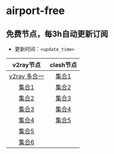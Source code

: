 # airport-free
## 免费节点，每3h自动更新订阅

- 更新时间：`<update_time>`

|v2ray节点|clash节点|
|:-------:|:-------:|
|[v2ray 多合一](https://cdn.jsdelivr.net/gh/xiaoji235/airport-free/v2ray.txt)|[集合1](https://cdn.jsdelivr.net/gh/xiaoji235/airport-free/clash/1.txt)|
|[集合1](https://cdn.jsdelivr.net/gh/xiaoji235/airport-free/v2ray/1.txt)|[集合2](https://cdn.jsdelivr.net/gh/xiaoji235/airport-free/clash/2.txt)|
|[集合2](https://cdn.jsdelivr.net/gh/xiaoji235/airport-free/v2ray/2.txt)|[集合3](https://cdn.jsdelivr.net/gh/xiaoji235/airport-free/clash/3.txt)|
|[集合3](https://cdn.jsdelivr.net/gh/xiaoji235/airport-free/v2ray/3.txt)|[集合4](https://cdn.jsdelivr.net/gh/xiaoji235/airport-free/clash/4.txt)|
|[集合4](https://cdn.jsdelivr.net/gh/xiaoji235/airport-free/v2ray/4.txt)|[集合5](https://cdn.jsdelivr.net/gh/xiaoji235/airport-free/clash/5.txt)|
|[集合5](https://cdn.jsdelivr.net/gh/xiaoji235/airport-free/v2ray/5.txt)|
|[集合6](https://cdn.jsdelivr.net/gh/xiaoji235/airport-free/v2ray/6.txt)|
